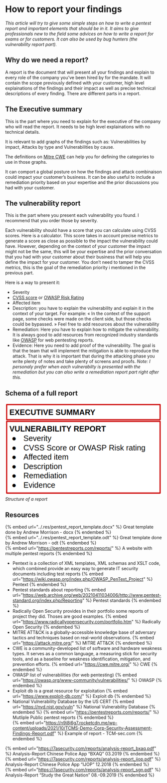 # How to report your findings

*This article will try to give some simple steps on how to write a pentest report and important elements that should be in it. It aims to give professionals new to the field some advices on how to write a report for exams or for customers. It can also be used by bug hunters (the vulnerability report part).*

## Why do we need a report?

A report is the document that will present all your findings and explain to every role of the company you’ve been hired by for the mandate. It will contain the scope previously defined with your customer, high level explainations of the findings and their impact as well as precise technical descriptions of every finding. There are different parts in a report.

## The Executive summary

This is the part where you need to explain for the executive of the company who will read the report. It needs to be high level explainations with no technical details.

It is relevant to add graphs of the findings such as: Vulnerabilities by impact, Attacks by type and Vulnerabilities by cause.

The definitions on [Mitre CWE](https://cwe.mitre.org/data/definitions/1000.html) can help you for defining the categories to use in those graphs.

It can comport a global posture on how the findings and attack combinaison could impact your customer’s business.
It can be also useful to include a remediation priority based on your expertise and the prior discussions you had with your customer.

## The vulnerability report

This is the part where you present each vulnerability you found. I recommend that you order those by severity.

Each vulnerability should have a score that you can calculate using CVSS scores. Here is a calculator. This score takes in account precise metrics to generate a score as close as possible to the impact the vulnerability could have. However, depending on the context of your customer the impact might not be the same, this will be your expertise and the prior conversation that you had with your customer about their business that will help you define the impact for your customer. You don’t need to tamper the CVSS metrics, this is the goal of the remediation priority i mentioned in the previous part.

Here is a way to present it:

- Severity
- [CVSS score](https://nvd.nist.gov/vuln-metrics/cvss) or [OWASP Risk Rating](https://owasp.org/www-community/OWASP_Risk_Rating_Methodology)
- Affected item
- Description: you have to explain the vulnerability and explain it in the context of your target. For example: « In the context of the support page, some checks were made on the client side, but those checks could be bypassed. »
  Feel free to add resources about the vulnerability
- Remediation: Here you have to explain how to mitigate the vulnerability. It is always good to add resources from recognized industry standards like [OWASP](https://owasp.org/) for web pentesting reports.
- Evidence: Here you need to add proof of the vulnerability.
  The goal is that the team that will implement the mitigation is able to reproduce the attack. That is why it is important that during the attacking phase you write plenty of notes and take plenty of screens and proofs.
*Note: I personaly prefer when each vulnerabilty is presented with the remediation but you can also write a remediation report part right after this.*

## Schema of a full report

![Report](../.res/report-structure.png)  
*Structure of a report*

## Resources

{% embed url="../.res/pentest_report_template.docx" %} Great template done by Andrew Morrison - docx {% endembed %}  
{% embed url="../.res/pentest_report_template.odt" %} Great template done by Andrew Morrison - odt {% endembed %}  
 {% embed url="https://pentestreports.com/reports/" %} A website with multiple pentest reports {% endembed %}  
- Pentext is a collection of XML templates, XML schemas and XSLT code, which combined provide an easy way to generate IT security documents including test reports
{% embed url="https://wiki.owasp.org/index.php/OWASP_PenText_Project" %} Pentext {% endembed %}
- Pentest standards about reporting
{% embed url="https://web.archive.org/web/20210411034006/http://www.pentest-standard.org/index.php/Reporting" %} Pentest standards {% endembed %}
- Radically Open Security provides in their portfolio some reports of project they did. Thoses are good examples.
{% embed url="https://www.radicallyopensecurity.com/portfolio.htm" %} Radically Open Security {% endembed %}
- MITRE ATT&CK is a globally-accessible knowledge base of adversary tactics and techniques based on real-world observations.
{% embed url="https://attack.mitre.org/" %} MITRE ATT&CK {% endembed %}
- CWE is a community-developed list of software and hardware weakness types. It serves as a common language, a measuring stick for security tools, and as a baseline for weakness identification, mitigation, and prevention efforts.
{% embed url="https://cwe.mitre.org/" %} CWE {% endembed %}
- OWASP list of vulnerabilities (for web pentesting)
{% embed url="https://owasp.org/www-community/vulnerabilities/" %} OWASP {% endembed %}
- Exploit db is a great resource for exploitation
{% embed url="https://www.exploit-db.com/" %} Exploit db {% endembed %}
- National Vulnerability Database by the US CERT
{% embed url="https://nvd.nist.gov/vuln" %} National Vulnerability Database {% endembed %}
{% embed url="https://pentestreports.com/reports/" %} Mutliple Public pentest reports {% endembed %}  
{% embed url="https://n9i8j6g7.rocketcdn.me/wp-content/uploads/2021/10/TCMS-Demo-Corp-Security-Assessment-Findings-Report.pdf" %} Example of report - TCM-sec.com {% endembed %}

{% embed url="https://7asecurity.com/reports/analysis-report_bxaq.pdf" %} Analysis-Report Chinese Police App “BXAQ” 03.2019 {% endembed %}  
{% embed url="https://7asecurity.com/reports/analysis-report_ijop.pdf" %} Analysis-Report Chinese Police App “IJOP” 12.2018 {% endembed %}  
{% embed url="https://7asecurity.com/reports/analysis-report_sgn.pdf" %} Analysis-Report “Study the Great Nation” 08.-09.2019 {% endembed %}  

